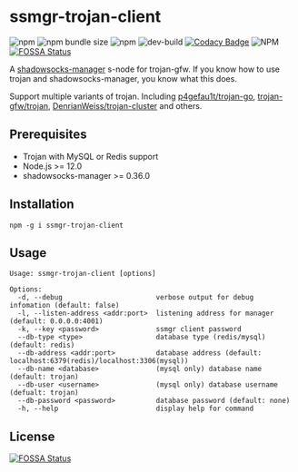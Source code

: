 # ssmgr-trojan-client

![npm](https://img.shields.io/npm/v/ssmgr-trojan-client)
![npm bundle size](https://img.shields.io/bundlephobia/min/ssmgr-trojan-client)
![npm](https://img.shields.io/npm/dt/ssmgr-trojan-client)
![dev-build](https://github.com/llc1123/ssmgr-trojan-client/workflows/dev-build/badge.svg?event=push)
[![Codacy Badge](https://api.codacy.com/project/badge/Grade/4e94a5c64493490b95696e9b69d14c50)](https://app.codacy.com/manual/llc1123/ssmgr-trojan-client?utm_source=github.com&utm_medium=referral&utm_content=llc1123/ssmgr-trojan-client&utm_campaign=Badge_Grade_Dashboard)
![NPM](https://img.shields.io/npm/l/ssmgr-trojan-client)
[![FOSSA Status](https://app.fossa.io/api/projects/git%2Bgithub.com%2Fllc1123%2Fssmgr-trojan-client.svg?type=shield)](https://app.fossa.io/projects/git%2Bgithub.com%2Fllc1123%2Fssmgr-trojan-client?ref=badge_shield)

A [shadowsocks-manager](https://github.com/shadowsocks/shadowsocks-manager) s-node for trojan-gfw. If you know how to use trojan and shadowsocks-manager, you know what this does.

Support multiple variants of trojan. Including [p4gefau1t/trojan-go](https://github.com/p4gefau1t/trojan-go), [trojan-gfw/trojan](https://github.com/trojan-gfw/trojan), [DenrianWeiss/trojan-cluster](https://github.com/DenrianWeiss/trojan-cluster) and others.

## Prerequisites
- Trojan with MySQL or Redis support
- Node.js >= 12.0
- shadowsocks-manager >= 0.36.0

## Installation
```
npm -g i ssmgr-trojan-client
```

## Usage
```
Usage: ssmgr-trojan-client [options]

Options:
  -d, --debug                       verbose output for debug infomation (default: false)
  -l, --listen-address <addr:port>  listening address for manager (default: 0.0.0.0:4001)
  -k, --key <password>              ssmgr client password
  --db-type <type>                  database type (redis/mysql) (default: redis)
  --db-address <addr:port>          database address (default: localhost:6379(redis)/localhost:3306(mysql))
  --db-name <database>              (mysql only) database name (default: trojan)
  --db-user <username>              (mysql only) database username (defualt: trojan)
  --db-password <password>          database password (default: none)
  -h, --help                        display help for command
```


## License
[![FOSSA Status](https://app.fossa.io/api/projects/git%2Bgithub.com%2Fllc1123%2Fssmgr-trojan-client.svg?type=large)](https://app.fossa.io/projects/git%2Bgithub.com%2Fllc1123%2Fssmgr-trojan-client?ref=badge_large)

